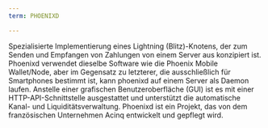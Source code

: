 ```yaml
---
term: PHOENIXD

---
```

Spezialisierte Implementierung eines Lightning (Blitz)-Knotens, der zum Senden und Empfangen von Zahlungen von einem Server aus konzipiert ist. Phoenixd verwendet dieselbe Software wie die Phoenix Mobile Wallet/Node, aber im Gegensatz zu letzterer, die ausschließlich für Smartphones bestimmt ist, kann phoenixd auf einem Server als Daemon laufen. Anstelle einer grafischen Benutzeroberfläche (GUI) ist es mit einer HTTP-API-Schnittstelle ausgestattet und unterstützt die automatische Kanal- und Liquiditätsverwaltung. Phoenixd ist ein Projekt, das von dem französischen Unternehmen Acinq entwickelt und gepflegt wird.